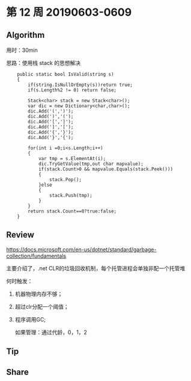 # 第 12 周 20190603-0609

## Algorithm

用时：30min

思路：使用栈 stack 的思想解决

        public static bool IsValid(string s) 
        {
            if(string.IsNullOrEmpty(s))return true;
            if(s.Length%2 != 0) return false;

            Stack<char> stack = new Stack<char>(); 
            var dic = new Dictionary<char,char>();
            dic.Add('(',')');
            dic.Add(')','(');
            dic.Add('[',']');
            dic.Add(']','[');
            dic.Add('{','}');
            dic.Add('}','{');

            for(int i =0;i<s.Length;i++)
            {
                var tmp = s.ElementAt(i);
                dic.TryGetValue(tmp,out char mapvalue);
                if(stack.Count>0 && mapvalue.Equals(stack.Peek()))
                {
                    stack.Pop();
                }else
                {
                    stack.Push(tmp);
                }
            }
            return stack.Count==0?true:false;
        }

## Review

https://docs.microsoft.com/en-us/dotnet/standard/garbage-collection/fundamentals

主要介绍了，.net CLR的垃圾回收机制，每个托管进程会单独非配一个托管堆

何时触发：

1. 机器物理内存不够；
2. 超过clr分配一个阈值；
3. 程序调用GC;

   如果管理：通过代龄，0，1，2

## Tip



## Share

